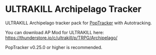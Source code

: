 # ULTRAKILL Archipelago Tracker

ULTRAKILL Archipelago tracker pack for [PopTracker](https://github.com/black-sliver/PopTracker/) with Autotracking.

You can download AP Mod for ULTRAKILL here: https://thunderstore.io/c/ultrakill/p/TRPG/Archipelago/

PopTracker v0.25.0 or higher is recommended.